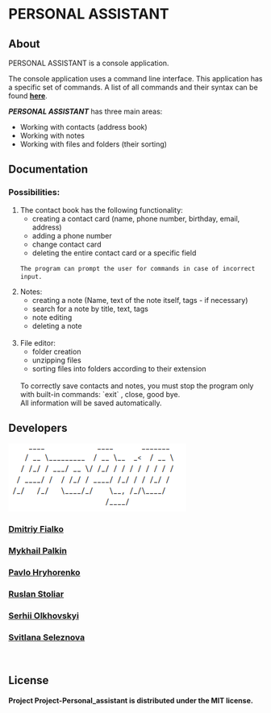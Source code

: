# PERSONAL ASSISTANT


## About

PERSONAL ASSISTANT is a console application.

The console application uses a command line interface.
This application has a specific set of commands. 
A list of all commands and their syntax can be found **[here](./help_comands.md)**.<br>

***PERSONAL ASSISTANT*** has three main areas:
- Working with contacts (address book)
- Working with notes
- Working with files and folders (their sorting)

## Documentation


### Possibilities:<br>
1. The contact book has the following functionality:<br>
    * creating a contact card (name, phone number, birthday, email, address)
    * adding a phone number
    * change contact card
    * deleting the entire contact card or a specific field<br>
   ```
   The program can prompt the user for commands in case of incorrect input.
   ```
2. Notes:<br>
    * creating a note (Name, text of the note itself, tags - if necessary)
    * search for a note by title, text, tags
    * note editing
    * deleting a note<br>
   <br>
3. File editor:<br>
   * folder creation
   * unzipping files
   * sorting files into folders according to their extension<br>
   <br>
   To correctly save contacts and notes, you must stop the program
   only with built-in commands: `exit` , close, good bye.<br>
   All information will be saved automatically.

## Developers


![logo](./images/logo_white.png)<br>
### [Dmitriy Fialko](https://github.com/dmitriyfialko)<br>
### [Mykhail Palkin](https://github.com/Mephod1y)<br>
### [Pavlo Hryhorenko](https://github.com/Pavlo-Hryhorenko)
### [Ruslan Stoliar](https://github.com/RuslanStoliar)<br>
### [Serhii Olkhovskyi](https://github.com/Serhii-Olkhovskyi)<br>
### [Svitlana Seleznova](https://github.com/SiaAnalyst)<br>


<br>



## License


#### Project Project-Personal_assistant is distributed under the MIT license.

